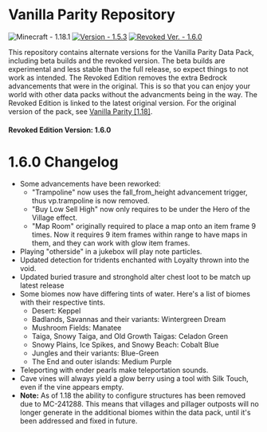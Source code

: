 # Vanilla Parity Repository
![Minecraft - 1.18.1](https://img.shields.io/badge/Minecraft-1.18.1-7AB357)
[![Version - 1.5.3](https://img.shields.io/badge/Version-1.6.0-3366FF)](https://github.com/CraftyG/vanilla_parity/wiki)
[![Revoked Ver. - 1.6.0](https://img.shields.io/badge/Revoked_Ver.-1.6.0-ee7722)](https://github.com/CraftyG/vanilla_parity/wiki)

This repository contains alternate versions for the Vanilla Parity Data Pack, including beta builds and the revoked version. The beta builds are experimental and less stable than the full release, so expect things to not work as intended. The Revoked Edition removes the extra Bedrock advancements that were in the original. This is so that you can enjoy your world with other data packs without the advancments being in the way. The Revoked Edition is linked to the latest original version. For the original version of the pack, see [Vanilla Parity [1.18]](https://www.planetminecraft.com/data-pack/vanilla-parity/).
#### Revoked Edition Version: 1.6.0

# 1.6.0 Changelog
- Some advancements have been reworked:
    - "Trampoline" now uses the fall_from_height advancement trigger, thus vp.trampoline is now removed.
    - "Buy Low Sell High" now only requires to be under the Hero of the Village effect.
    - "Map Room" originally required to place a map onto an item frame 9 times. Now it requires 9 item frames within range to have maps in them, and they can work with glow item frames.
- Playing "otherside" in a jukebox will play note particles.
- Updated detection for tridents enchanted with Loyalty thrown into the void.
 - Updated buried trasure and stronghold alter chest loot to be match up latest release
 - Some biomes now have differing tints of water. Here's a list of biomes with their respective tints.
    - Desert: Keppel
    - Badlands, Savannas and their variants: Wintergreen Dream
    - Mushroom Fields: Manatee
    - Taiga, Snowy Taiga, and Old Growth Taigas: Celadon Green
    - Snowy Plains, Ice Spikes, and Snowy Beach: Cobalt Blue
    - Jungles and their variants: Blue-Green
    - The End and outer islands: Medium Purple
- Teleporting with ender pearls make teleportation sounds.
- Cave vines will always yield a glow berry using a tool with Silk Touch, even if the vine appears empty.
- **Note:** As of 1.18 the ability to configure structures has been removed due to MC-241288. This means that villages and pillager outposts will no longer generate in the additional biomes within the data pack, until it's been addressed and fixed in future.
